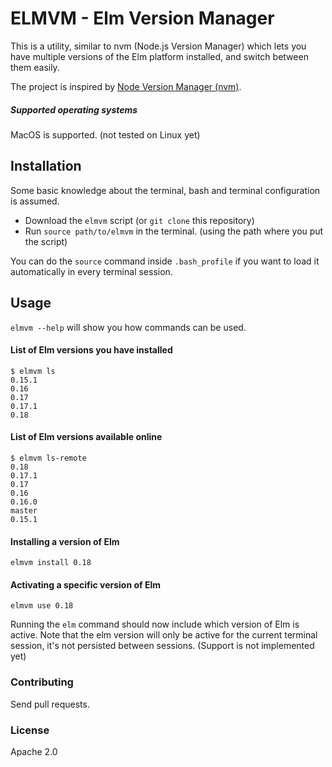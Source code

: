 # ELMVM - Elm Version Manager

This is a utility, similar to nvm (Node.js Version Manager) which
lets you have multiple versions of the Elm platform installed, and
switch between them easily.

The project is inspired by [Node Version Manager (nvm)](https://github.com/creationix/nvm).

##### Supported operating systems

MacOS is supported. (not tested on Linux yet)

## Installation

Some basic knowledge about the terminal, bash and terminal configuration is assumed.

- Download the `elmvm` script (or `git clone` this repository)
- Run `source path/to/elmvm` in the terminal. (using the path where you put the script)

You can do the `source` command inside `.bash_profile` if you want to load it automatically
in every terminal session.


## Usage

`elmvm --help` will show you how commands can be used.

#### List of Elm versions you have installed

```
$ elmvm ls
0.15.1
0.16
0.17
0.17.1
0.18
```

#### List of Elm versions available online

```
$ elmvm ls-remote
0.18
0.17.1
0.17
0.16
0.16.0
master
0.15.1
```

#### Installing a version of Elm

```
elmvm install 0.18
```

#### Activating a specific version of Elm

```
elmvm use 0.18
```

Running the `elm` command should now include which version of Elm is active.
Note that the elm version will only be active for the current terminal session, it's not
persisted between sessions. (Support is not implemented yet)

### Contributing

Send pull requests.

### License

Apache 2.0
